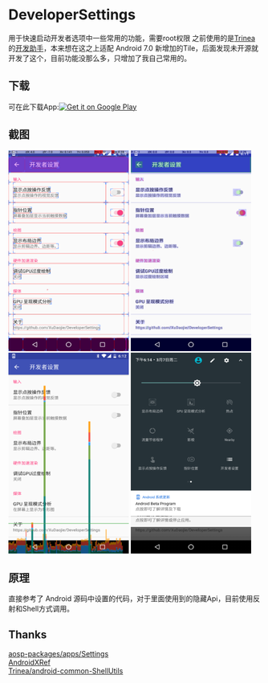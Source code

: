 DeveloperSettings
============
用于快速启动开发者选项中一些常用的功能，需要root权限
之前使用的是[Trinea](https://github.com/Trinea)的[开发助手](http://www.trinea.cn/android/android-develop-and-debug-tools/)，本来想在这之上适配 Android 7.0 新增加的Tile，后面发现未开源就开发了这个，目前功能没那么多，只增加了我自己常用的。

## 下载
可在此下载App:[<img alt="Get it on Google Play" height="45px" src="https://play.google.com/intl/en_us/badges/images/apps/en-play-badge-border.png" />][1]<br>

## 截图
<img src="https://github.com/XuDaojie/DeveloperSettings/blob/master/image/device-2017-03-07-181044.png" width="240" height="400">
<img src="https://github.com/XuDaojie/DeveloperSettings/blob/master/image/device-2017-03-07-181131.png" width="240" height="400">
<img src="https://github.com/XuDaojie/DeveloperSettings/blob/master/image/device-2017-03-07-181244.png" width="240" height="400">
<img src="https://github.com/XuDaojie/DeveloperSettings/blob/master/image/device-2017-03-07-181502.png" width="240" height="400">

## 原理
直接参考了 Android 源码中设置的代码，对于里面使用到的隐藏Api，目前使用反射和Shell方式调用。

## Thanks
[aosp-packages/apps/Settings](https://android.googlesource.com/a/platform/packages/apps/Settings/+/android-7.1.1_r14)<br>
[AndroidXRef](http://androidxref.com/7.1.1_r6/xref/packages/apps/Settings/src/com/android/settings/DevelopmentSettings.java#updateShowTouchesOptions)<br>
[Trinea/android-common-ShellUtils](https://github.com/Trinea/android-common/blob/master/src/cn/trinea/android/common/util/ShellUtils.java#L9)

[1]: https://play.google.com/store/apps/details?id=io.github.xudaojie.developersettings